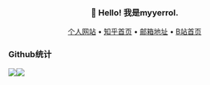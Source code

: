 <h3 align="center">👋 Hello! 我是myyerrol.</h3>

<p align="center">
  <a href="https://myyerrol.io">个人网站</a> •
  <a href="https://www.zhihu.com/people/miaoyuyang">知乎首页</a> •
  <a href="mailto:myyerrol@126.com">邮箱地址</a> •
  <a href="https://space.bilibili.com/281072414">B站首页</a>
</p>

### Github统计

<a href="https://github.com/myyerrol"><img src="https://github-readme-stats.vercel.app/api?username=myyerrol&show_icons=true&count_private=true&hide_title=true&theme=default"><img src="https://github-readme-stats.vercel.app/api/top-langs/?username=myyerrol&layout=compact&theme=default"></a>
